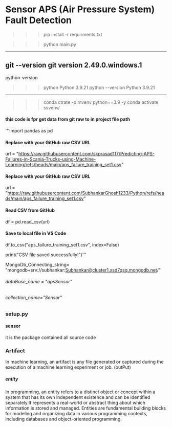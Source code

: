 # Sensor APS (Air Pressure System) Fault Detection

>>>pip install -r requirments.txt

>>>python main.py
---

git --version
git version 2.49.0.windows.1
---
python-version
>>>python
Python 3.9.21
>>>python --version
Python 3.9.21

---
>>>conda ctrate -p mvenv python==3.9 -y
>>>conda activate  ssvenv/
>>>
#### this code is fpr get data from git raw to in project file path
'''import pandas as pd

#### Replace with your GitHub raw CSV URL
url = "https://raw.githubusercontent.com/skprasad117/Predicting-APS-Failures-in-Scania-Trucks-using-Machine-Learning/refs/heads/main/aps_failure_training_set1.csv"

#### Replace with your GitHub raw CSV URL
url = "https://raw.githubusercontent.com/SubhankarGhosh1233/Python/refs/heads/main/aps_failure_training_set1.csv"


#### Read CSV from GitHub
df = pd.read_csv(url)

#### Save to local file in VS Code
df.to_csv("aps_failure_training_set1.csv", index=False)

print("CSV file saved successfully!")'''

MongoDb_Connecting_string= "mongodb+srv://subhankar:Subhankar@cluster1.xsd7qsq.mongodb.net/"
###### dataBase_name = "apsSensor"
###### collection_name="Sensor"

### setup.py 
#### sensor
it is the package contained all source code
### Artifact
In machine learning, an artifact is any file generated or captured during the execution of a machine learning experiment or job. (outPut)


##### entity
In programming, an entity refers to a distinct object or concept within a system that has its own independent existence and can be identified separately.It represents a real-world or abstract thing about which information is stored and managed. Entities are fundamental building blocks for modeling and organizing data in various programming contexts, including databases and object-oriented programming.  
